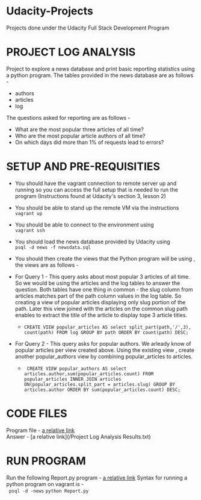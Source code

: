 # Udacity-Projects
Projects done under the Udacity Full Stack Development Program 
# PROJECT LOG ANALYSIS 
Project to explore a news database and print basic reporting statistics using a python program. The tables provided in the news database are as follows -
- authors 
- articles
- log 

The questions asked for reporting are as follows - 
- What are the most popular three articles of all time?
- Who are the most popular article authors of all time?
- On which days did more than 1% of requests lead to errors?

# SETUP AND PRE-REQUISITIES 

- You should have the vagrant connection to remote server up and running so you can access the full setup that is needed to run the program
(Instructions found at Udacity's section 3, lesson 2) 
- You should be able to stand up the remote VM via the instructions  
```vagrant up```
- You should be able to connect to the environment using  
```vagrant ssh```
- You should load the news database provided by Udacity using  
```psql -d news -f newsdata.sql```
- You should then create the views that the Python program will be using , the views are as follows - 
- For Query 1  - This query asks about most popular 3 articles of all time. So we would be using the articles and the log tables to answer the question. Both tables have one thing in common - the slug column from articles matches part of the path column values in the log table. So creating a view of popular articles displaying only slug portion of the path. Later this view joined with the articles on the common slug path enables to extract the title of the article to display tope 3 article titles. 

  - ```CREATE VIEW popular_articles AS select split_part(path,'/',3), count(path) FROM log GROUP BY path ORDER BY count(path) DESC; ```
 - For Query 2 - This query asks for popular authors. We arleady know of popular articles per view created above. Using the existing view , create another popular_authors view by combining popular_articles to articles.  
   - ``` CREATE VIEW popular_authors AS select articles.author,sum(popular_articles.count) FROM popular_articles INNER JOIN articles ON(popular_articles.split_part = articles.slug) GROUP BY articles.author ORDER BY sum(popular_articles.count) DESC;```

# CODE FILES 
Program file - [a relative link](Report.py)  
Answer - [a relative link](/Project Log Analysis Results.txt)

# RUN PROGRAM 
Run the following Report.py program  - [a relative link](Report.py)
Syntax for running a python program on vagrant is -  
``` psql -d -news```
``` python Report.py ```
